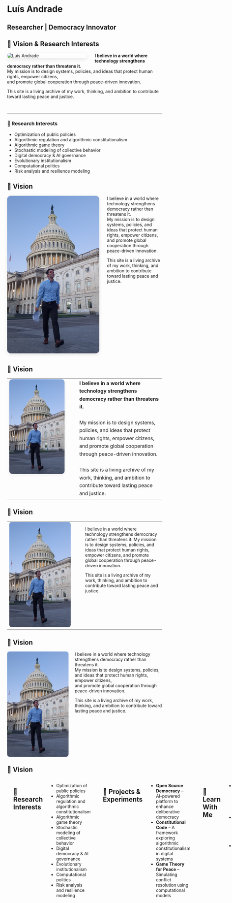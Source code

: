 # Luís Andrade

## Researcher | Democracy Innovator 


## 🌟 Vision & Research Interests

<img src="images/profile.jpg" alt="Luís Andrade" width="260" align="left" style="margin-right: 25px; margin-bottom: 10px; border-radius: 10px; box-shadow: 0 4px 12px rgba(0,0,0,0.1);">

**I believe in a world where technology strengthens democracy rather than threatens it.**  
My mission is to design systems, policies, and ideas that protect human rights, empower citizens,  
and promote global cooperation through peace-driven innovation.

This site is a living archive of my work, thinking, and ambition to contribute toward lasting peace and justice.

<br clear="all" />

---

### 🧠 Research Interests

- Optimization of public policies  
- Algorithmic regulation and algorithmic constitutionalism  
- Algorithmic game theory  
- Stochastic modeling of collective behavior  
- Digital democracy & AI governance  
- Evolutionary institutionalism  
- Computational politics  
- Risk analysis and resilience modeling






## 🌟 Vision

<img src="20240908_063407 (3).jpg" alt="Luís Andrade" width="300" align="left" style="margin-right: 25px; margin-bottom: 10px; border-radius: 12px; box-shadow: 0 4px 12px rgba(0,0,0,0.1);">

I believe in a world where technology strengthens democracy rather than threatens it.  
My mission is to design systems, policies, and ideas that protect human rights, empower citizens,  
and promote global cooperation through peace-driven innovation.

This site is a living archive of my work, thinking, and ambition to contribute toward lasting peace and justice.

<br clear="all" />



<h2>🌟 Vision</h2>

<table style="width:100%;">
  <tr>
    <td style="width: 200px; vertical-align: top; padding-right: 20px;">
      <img src="20240908_063407 (3).jpg" alt="Luís Andrade" width="180" style="border-radius: 10px; box-shadow: 0 2px 8px rgba(0,0,0,0.1);">
    </td>
    <td style="vertical-align: top; font-size: 16px; line-height: 1.6;">
      <strong>I believe in a world where technology strengthens democracy rather than threatens it.</strong>  
      <br><br>
      My mission is to design systems, policies, and ideas that protect human rights, empower citizens, and promote global cooperation through peace-driven innovation.
      <br><br>
      This site is a living archive of my work, thinking, and ambition to contribute toward lasting peace and justice.
    </td>
  </tr>
</table>






<h2>🌟 Vision</h2>

<table>
  <tr>
    <td style="width: 220px; padding-right: 20px;">
      <img src="20240908_063407 (3).jpg" alt="Luís Andrade" width="200" style="border-radius: 8px;">
    </td>
    <td style="vertical-align: top;">
      <p>
        I believe in a world where technology strengthens democracy rather than threatens it.
        My mission is to design systems, policies, and ideas that protect human rights, empower citizens,
        and promote global cooperation through peace-driven innovation.
      </p>
      <p>
        This site is a living archive of my work, thinking, and ambition to contribute toward lasting peace and justice.
      </p>
    </td>
  </tr>
</table>








## 🌟 Vision

<img src="20240908_063407 (3).jpg" alt="Luís Andrade" width="200" align="left" style="margin-right: 20px; border-radius: 8px;">

I believe in a world where technology strengthens democracy rather than threatens it.  
My mission is to design systems, policies, and ideas that protect human rights, empower citizens,  
and promote global cooperation through peace-driven innovation.

This site is a living archive of my work, thinking, and ambition to contribute toward lasting peace and justice.

<br clear="all" />


<h2>🌟 Vision</h2>

<div style="display: flex; align-items: flex-start; gap: 20px;">



---

## 🔬 Research Interests

- Optimization of public policies  
- Algorithmic regulation and algorithmic constitutionalism  
- Algorithmic game theory  
- Stochastic modeling of collective behavior  
- Digital democracy & AI governance  
- Evolutionary institutionalism  
- Computational politics  
- Risk analysis and resilience modeling  

---

## 🚀 Projects & Experiments

- **Open Source Democracy** – AI-powered platform to enhance deliberative democracy  
- **Constitutional Code** – A framework exploring algorithmic constitutionalism in digital systems  
- **Game Theory for Peace** – Simulating conflict resolution using computational models  

---

## 📘 Learn With Me

- 🧠 [Research Notes](#) – Ideas in progress and mini-explanations  
- 📚 [Reading List](#) – Books and papers shaping my work  
- 🎙️ [Talks & Interviews](#) – Upcoming podcasts, lectures & workshops  

---

## 🧭 Current Position

**Independent Researcher** and **Bachelor’s Candidate in Applied Mathematics and Computation**  
*Instituto Superior Técnico* (Lisbon, Portugal)

Focused on building bridges between computational modeling and political theory to solve global problems.

---

## 🧠 Long-Term Goals

- 🌍 Become a global voice in digital democracy, peace, and public tech  
- 🧑‍🏫 Contribute pioneering interdisciplinary academic work  
- 💡 Launch impactful civic-tech initiatives  

---

## 📬 Contact

- **Email:** [luisanandrade2002@gmail.com](mailto:luisanandrade2002@gmail.com)  
- **LinkedIn:** [LinkedIn Profile](https://www.linkedin.com/in/lu%C3%ADs-ant%C3%B3nio-andrade-215238236/)

---

> *"Dreams are maps. Research is the compass. Action is the journey."*  
> — Luís Andrade
